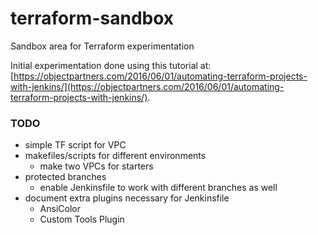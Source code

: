 # terraform-sandbox
Sandbox area for Terraform experimentation

Initial experimentation done using this tutorial at: [https://objectpartners.com/2016/06/01/automating-terraform-projects-with-jenkins/](https://objectpartners.com/2016/06/01/automating-terraform-projects-with-jenkins/).

### TODO

* simple TF script for VPC
* makefiles/scripts for different environments
  * make two VPCs for starters
* protected branches
  * enable Jenkinsfile to work with different branches as well
* document extra plugins necessary for Jenkinsfile
  * AnsiColor
  * Custom Tools Plugin

